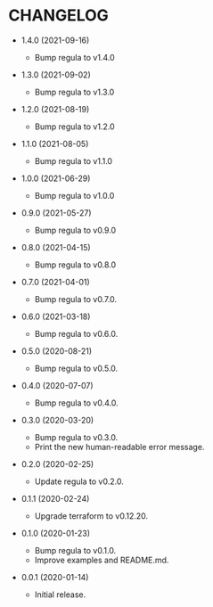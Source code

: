 # CHANGELOG

-  1.4.0 (2021-09-16)
     *  Bump regula to v1.4.0

 -  1.3.0 (2021-09-02)
     *  Bump regula to v1.3.0

 -  1.2.0 (2021-08-19)
     *  Bump regula to v1.2.0

 -  1.1.0 (2021-08-05)
     *  Bump regula to v1.1.0

 -  1.0.0 (2021-06-29)
     *  Bump regula to v1.0.0

 -  0.9.0 (2021-05-27)
     *  Bump regula to v0.9.0

 -  0.8.0 (2021-04-15)
     *  Bump regula to v0.8.0

 -  0.7.0 (2021-04-01)
     *  Bump regula to v0.7.0.

 -  0.6.0 (2021-03-18)
     *  Bump regula to v0.6.0.

 -  0.5.0 (2020-08-21)
     *  Bump regula to v0.5.0.

 -  0.4.0 (2020-07-07)
     *  Bump regula to v0.4.0.

 -  0.3.0 (2020-03-20)
     *  Bump regula to v0.3.0.
     *  Print the new human-readable error message.

 -  0.2.0 (2020-02-25)
     *  Update regula to v0.2.0.

 -  0.1.1 (2020-02-24)
     *  Upgrade terraform to v0.12.20.

 -  0.1.0 (2020-01-23)
     *  Bump regula to v0.1.0.
     *  Improve examples and README.md.

 -  0.0.1 (2020-01-14)
     *  Initial release.
